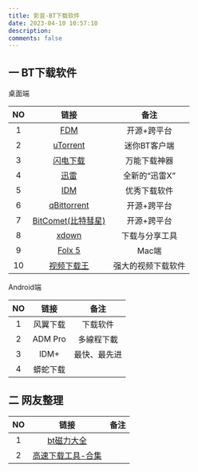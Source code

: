 ```yaml
---
title: 影音-BT下载软件
date: 2023-04-10 10:57:10
description: 
comments: false
---
```


## 一 BT下载软件

桌面端

|  NO  |                             链接                             |        备注        |
| :--: | :----------------------------------------------------------: | :----------------: |
|  1   |        [FDM](https://www.freedownloadmanager.org/zh/)        |    开源+跨平台     |
|  2   |            [uTorrent](https://utorrent.download/)            |    迷你BT客户端    |
|  3   |             [闪电下载](http://flashdown365.com/)             |    万能下载神器    |
|  4   |               [迅雷](https://www.xunlei.com/)                |   全新的“迅雷X”    |
|  5   |       [IDM](https://www.internetdownloadmanager.com/)        |    优秀下载软件    |
|  6   | [qBittorrent](https://downloads.digitaltrends.com/qbittorrent/windows) |    开源+跨平台     |
|  7   | [BitComet(比特彗星)](https://www.bitcomet.com/tw/downloads)  |    开源+跨平台     |
|  8   |                 [xdown](https://xdown.org/)                  |   下载与分享工具   |
|  9   |             [Folx 5](https://www.folxchina.cn/)              |       Mac端        |
|  10  | [视频下载王](https://lightmake.cn/video-download-capture.html) | 强大的视频下载软件 |

Android端

|  NO  |   链接   |     备注     |
| :--: | :------: | :----------: |
|  1   | 风翼下载 |   下载软件   |
|  2   | ADM Pro  |  多線程下載  |
|  3   |   IDM+   | 最快、最先进 |
|  4   | 蟒蛇下载 |              |

## 二 网友整理

|  NO  |                        链接                         | 备注 |
| :--: | :-------------------------------------------------: | :--: |
|  1   |  [bt磁力大全](https://m.uu11.com/keji/906072.html)  |      |
|  2   | [高速下载工具-合集](https://funletu.com/4738/.html) |      |

